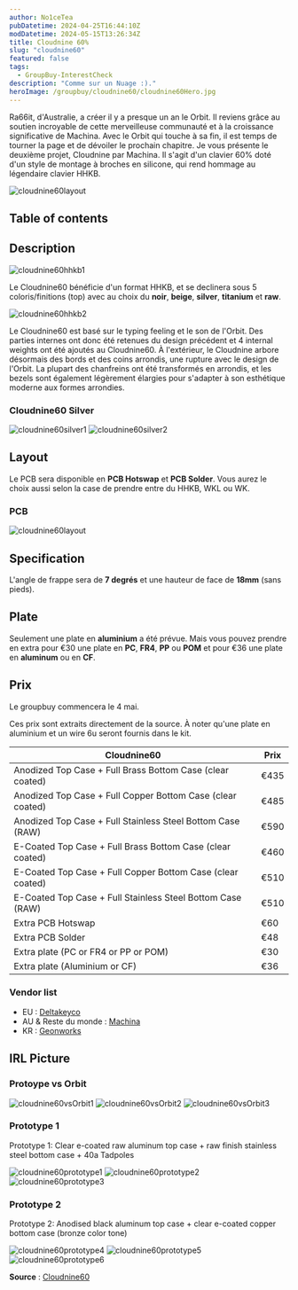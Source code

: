 ```yaml
---
author: No1ceTea
pubDatetime: 2024-04-25T16:44:10Z
modDatetime: 2024-05-15T13:26:34Z
title: Cloudnine 60%
slug: "cloudnine60"
featured: false
tags:
  - GroupBuy-InterestCheck
description: "Comme sur un Nuage :)."
heroImage: /groupbuy/cloudnine60/cloudnine60Hero.jpg
---
```


Ra66it, d'Australie, a créer il y a presque un an le Orbit. Il reviens grâce au soutien incroyable de cette merveilleuse communauté et à la croissance significative de Machina.
Avec le Orbit qui touche à sa fin, il est temps de tourner la page et de dévoiler le prochain chapitre.
Je vous présente le deuxième projet, Cloudnine par Machina. Il s'agit d'un clavier 60% doté d'un style de montage à broches en silicone, qui rend hommage au légendaire clavier HHKB.

![cloudnine60layout](/groupbuy/cloudnine60/cloudnine60Presentation.jpg)

## Table of contents

## Description

![cloudnine60hhkb1](/groupbuy/cloudnine60/cloudnine60hhkb1.png)

Le Cloudnine60 bénéficie d'un format HHKB, et se declinera sous 5 coloris/finitions (top) avec au choix du **noir**, **beige**, **silver**, **titanium** et **raw**.

![cloudnine60hhkb2](/groupbuy/cloudnine60/cloudnine60hhkb2.jpg)

Le Cloudnine60 est basé sur le typing feeling et le son de l'Orbit. Des parties internes ont donc été retenues du design précédent et 4 internal weights ont été ajoutés au Cloudnine60.
À l'extérieur, le Cloudnine arbore désormais des bords et des coins arrondis, une rupture avec le design de l'Orbit. La plupart des chanfreins ont été transformés en arrondis, et les bezels sont également légèrement élargies pour s'adapter à son esthétique moderne aux formes arrondies.

### Cloudnine60 Silver

![cloudnine60silver1](/groupbuy/cloudnine60/cloudnine60silver1.jpg)
![cloudnine60silver2](/groupbuy/cloudnine60/cloudnine60silver2.jpg)

## Layout

Le PCB sera disponible en **PCB Hotswap** et **PCB Solder**. Vous aurez le choix aussi selon la case de prendre entre du HHKB, WKL ou WK.

### PCB

![cloudnine60layout](/groupbuy/cloudnine60/cloudnine60layout.jpg)

## Specification

L'angle de frappe sera de **7 degrés** et une hauteur de face de **18mm** (sans pieds).

## Plate

Seulement une plate en **aluminium** a été prévue. Mais vous pouvez prendre en extra pour €30 une plate en **PC**, **FR4**, **PP** ou **POM** et pour €36 une plate en **aluminum** ou en **CF**.

## Prix

Le groupbuy commencera le 4 mai.

Ces prix sont extraits directement de la source. À noter qu'une plate en aluminium et un wire 6u seront fournis dans le kit.

| Cloudnine60                                                | Prix |
| ---------------------------------------------------------- | ----- |
| Anodized Top Case + Full Brass Bottom Case (clear coated)  | €435  |
| Anodized Top Case + Full Copper Bottom Case (clear coated) | €485  |
| Anodized Top Case + Full Stainless Steel Bottom Case (RAW) | €590  |
| E-Coated Top Case + Full Brass Bottom Case (clear coated)  | €460  |
| E-Coated Top Case + Full Copper Bottom Case (clear coated) | €510  |
| E-Coated Top Case + Full Stainless Steel Bottom Case (RAW) | €510  |
| Extra PCB Hotswap                                          | €60   |
| Extra PCB Solder                                           | €48   |
| Extra plate (PC or FR4 or PP or POM)                       | €30   |
| Extra plate (Aluminium or CF)                              | €36   |

### Vendor list

- EU : [Deltakeyco](https://deltakeyco.com/collections/cloudnine-60/products/group-buy-cloudnine-60)
- AU & Reste du monde : [Machina](https://machina.mx/products/cloudnine)
- KR : [Geonworks](https://geon.works/products/gb-cloud-nine)

## IRL Picture

### Protoype vs Orbit

![cloudnine60vsOrbit1](/groupbuy/cloudnine60/cloudnine60vsOrbit1.jpg)
![cloudnine60vsOrbit2](/groupbuy/cloudnine60/cloudnine60vsOrbit2.jpg)
![cloudnine60vsOrbit3](/groupbuy/cloudnine60/cloudnine60vsOrbit3.jpg)

### Prototype 1

Prototype 1: Clear e-coated raw aluminum top case + raw finish stainless steel bottom case + 40a Tadpoles

![cloudnine60prototype1](/groupbuy/cloudnine60/cloudnine60prototype1.jpg)
![cloudnine60prototype2](/groupbuy/cloudnine60/cloudnine60prototype2.jpg)
![cloudnine60prototype3](/groupbuy/cloudnine60/cloudnine60prototype3.jpg)

### Prototype 2

Prototype 2: Anodised black aluminum top case + clear e-coated copper bottom case (bronze color tone)

![cloudnine60prototype4](/groupbuy/cloudnine60/cloudnine60prototype4.jpg)
![cloudnine60prototype5](/groupbuy/cloudnine60/cloudnine60prototype5.jpg)
![cloudnine60prototype6](/groupbuy/cloudnine60/cloudnine60prototype6.jpg)

**Source** : [Cloudnine60](https://geekhack.org/index.php?topic=121804.0)
